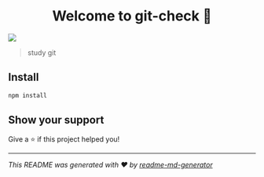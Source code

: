 <h1 align="center">Welcome to git-check 👋</h1>
<p>
  <img src="https://img.shields.io/badge/version-0.01-blue.svg?cacheSeconds=2592000" />
</p>

> study git

## Install

```sh
npm install
```

## Show your support

Give a ⭐️ if this project helped you!

***
_This README was generated with ❤️ by [readme-md-generator](https://github.com/kefranabg/readme-md-generator)_
